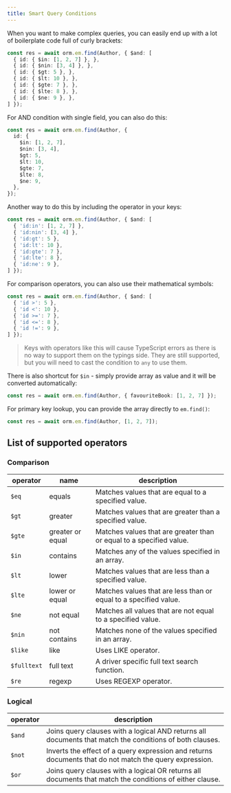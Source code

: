```yaml
---
title: Smart Query Conditions
---
```


When you want to make complex queries, you can easily end up with a lot of boilerplate code
full of curly brackets:

```typescript
const res = await orm.em.find(Author, { $and: [
  { id: { $in: [1, 2, 7] }, },
  { id: { $nin: [3, 4] }, },
  { id: { $gt: 5 }, },
  { id: { $lt: 10 }, },
  { id: { $gte: 7 }, },
  { id: { $lte: 8 }, },
  { id: { $ne: 9 }, },
] });
```

For AND condition with single field, you can also do this:

```typescript
const res = await orm.em.find(Author, { 
  id: { 
    $in: [1, 2, 7],
    $nin: [3, 4],
    $gt: 5,
    $lt: 10,
    $gte: 7,
    $lte: 8,
    $ne: 9,
  },
});
```

Another way to do this by including the operator in your keys:

```typescript
const res = await orm.em.find(Author, { $and: [
  { 'id:in': [1, 2, 7] },
  { 'id:nin': [3, 4] },
  { 'id:gt': 5 },
  { 'id:lt': 10 },
  { 'id:gte': 7 },
  { 'id:lte': 8 },
  { 'id:ne': 9 },
] });
```

For comparison operators, you can also use their mathematical symbols:

```typescript
const res = await orm.em.find(Author, { $and: [
  { 'id >': 5 },
  { 'id <': 10 },
  { 'id >=': 7 },
  { 'id <=': 8 },
  { 'id !=': 9 },
] });
```

> Keys with operators like this will cause TypeScript errors as there is no way to support 
> them on the typings side. They are still supported, but you will need to cast the condition
> to `any` to use them. 

There is also shortcut for `$in` - simply provide array as value and it 
will be converted automatically:

```typescript
const res = await orm.em.find(Author, { favouriteBook: [1, 2, 7] });
```

For primary key lookup, you can provide the array directly to `em.find()`:

```typescript
const res = await orm.em.find(Author, [1, 2, 7]);
```

## List of supported operators

### Comparison

| operator    | name             | description                                                         |
|-------------|------------------|---------------------------------------------------------------------|
| `$eq`       | equals           | Matches values that are equal to a specified value.                 |
| `$gt`       | greater          | Matches values that are greater than a specified value.             |
| `$gte`      | greater or equal | Matches values that are greater than or equal to a specified value. |
| `$in`       | contains         | Matches any of the values specified in an array.                    |
| `$lt`       | lower            | Matches values that are less than a specified value.                |
| `$lte`      | lower or equal   | Matches values that are less than or equal to a specified value.    |
| `$ne`       | not equal        | Matches all values that are not equal to a specified value.         |
| `$nin`      | not contains     | Matches none of the values specified in an array.                   |
| `$like`     | like             | Uses LIKE operator.                                                 |
| `$fulltext` | full text        | A driver specific full text search function.                        |
| `$re`       | regexp           | Uses REGEXP operator.                                               |


### Logical

| operator | description |
|----------|-------------|
| `$and`   | Joins query clauses with a logical AND returns all documents that match the conditions of both clauses. |
| `$not`   | Inverts the effect of a query expression and returns documents that do not match the query expression. |
| `$or`    | Joins query clauses with a logical OR returns all documents that match the conditions of either clause. |

